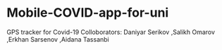 # Mobile-COVID-app-for-uni
GPS tracker for Covid-19
Colloborators:
Daniyar Serikov ,Salikh Omarov ,Erkhan Sarsenov ,Aidana Tassanbi 
